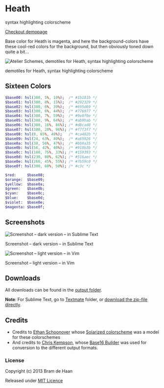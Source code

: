 # Heath

syntax highlighting colorscheme

[Checkout demopage](http://atelierbram.github.io/syntax-highlighting/atelier-schemes/heath)

Base color for Heath is magenta, and here the background-colors have these cool-red colors for the background, but then obviously toned down quite a bit...

![Atelier Schemes, demotiles for Heath, syntax highlighting colorscheme](http://atelierbram.github.io/syntax-highlighting/assets/img/svg/atelierschemes-demotiles-heath_1200x300.svg)

demotiles for Heath, syntax highlighting colorscheme

## Sixteen Colors

```sass
$base00: hsl(300, 5%, 10%);  /* #1b181b */
$base01: hsl(300, 8%, 15%);  /* #292329 */
$base02: hsl(300, 6%, 39%);  /* #695d69 */
$base03: hsl(300, 6%, 44%);  /* #776977 */
$base04: hsl(300, 7%, 59%);  /* #9e8f9e */
$base05: hsl(300, 9%, 64%);  /* #ab9bab */
$base06: hsl(300, 16%, 86%); /* #d8cad8 */
$base07: hsl(300, 20%, 96%); /* #f7f3f7 */
$base08: hsl(8, 65%, 48%);   /* #ca402b */
$base09: hsl(24, 63%, 40%);  /* #a65926 */
$base0a: hsl(38, 56%, 47%);  /* #bb8a35 */
$base0b: hsl(56, 42%, 40%);  /* #918b3b */
$base0c: hsl(180, 75%, 33%); /* #159393 */
$base0d: hsl(230, 80%, 62%); /* #516aec */
$base0e: hsl(260, 45%, 55%); /* #7b59c0 */
$base0f: hsl(300, 60%, 50%); /* #c3c */

$red:     $base08;
$orange:  $base09;
$yellow:  $base0a;
$green:   $base0b;
$cyan:    $base0c;
$blue:    $base0d;
$violet:  $base0e;
$magenta: $base0f;
```
## Screenshots

![Screenshot – dark version – in Sublime Text](http://atelierbram.github.io/syntax-highlighting/assets/img/heath-dark_sublime_640x425.png)

Screenshot – dark version – in Sublime Text

![Screenshot – light version – in Vim](http://atelierbram.github.io/syntax-highlighting/assets/img/heath-light_vim_640x425.png)

Screenshot – light version – in Vim

## Downloads
All downloads can be found in the [output folder](https://github.com/atelierbram/syntax-highlighting/tree/master/atelier-schemes/output).

**Note**: For Sublime Text, go to [Textmate](https://github.com/atelierbram/syntax-highlighting/tree/master/atelier-schemes/output/textmate) folder, or [download the zip-file directly](https://atelierbram.github.io/syntax-highlighting/atelier-schemes/output/textmate/textmate.zip).

## Credits
* Credits to [Ethan Schoonover](http://ethanschoonover.com/solarized) whose [Solarized colorscheme](http://github.com/altercation/solarized) was a model for these colorschemes
* And credits to [Chris Kempson](http://chriskempson.com), whose [Base16 Builder](https://github.com/chriskempson/base16-builder) was used for conversion to the different output formats.

### License

Copyright (c) 2013 Bram de Haan

Released under [MIT Licence](http://atelierbram.mit-license.org)


